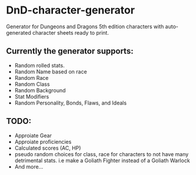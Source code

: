 # DnD-character-generator
Generator for Dungeons and Dragons 5th edition characters with auto-generated character sheets ready to print.

## Currently the generator supports:
* Random rolled stats.
* Random Name based on race
* Random Race
* Random Class
* Random Background
* Stat Modifiers
* Random Personality, Bonds, Flaws, and Ideals

## TODO:
* Approiate Gear
* Approiate proficiencies
* Calculated scores (AC, HP)
* pseudo random choices for class, race for characters to not have many detrimental stats. i.e make a Goliath Fighter instead of a Goliath Warlock
* And more...
